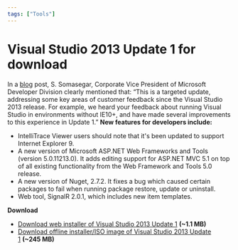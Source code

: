 ```yaml
---
tags: ["Tools"]
---
```


# Visual Studio 2013 Update 1 for download

In a [blog](http://blogs.msdn.com/b/somasegar/archive/2014/01/20/visual-studio-2013-update-1.aspx) post, S. Somasegar, Corporate Vice President of Microsoft Developer Division clearly mentioned that: “This is a targeted update, addressing some key areas of customer feedback since the Visual Studio 2013 release. For example, we heard your feedback about running Visual Studio in environments without IE10+, and have made several improvements to this experience in Update 1.” **New features for developers include:**

- IntelliTrace Viewer users should note that it's been updated to support Internet Explorer 9.
- A new version of Microsoft ASP.NET Web Frameworks and Tools (version 5.0.11213.0). It adds editing support for ASP.NET MVC 5.1 on top of all existing functionality from the Web Framework and Tools 5.0 release.
- A new version of Nuget, 2.7.2. It fixes a bug which caused certain packages to fail when running package restore, update or uninstall.
- Web tool, SignalR 2.0.1, which includes new item templates.

**Download**

- [Download web installer of Visual Studio 2013 Update 1](http://www.microsoft.com/en-us/download/confirmation.aspx?id=41650) **(~1.1 MB)**
- [Download offline installer/ISO image of Visual Studio 2013 Update 1](http://go.microsoft.com/fwlink/?LinkId=386593) **(~245 MB)**
